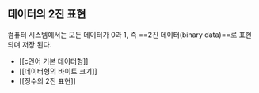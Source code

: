 
## 데이터의 2진 표현 ##
컴퓨터 시스템에서는 모든 데이터가 0과 1, 즉 ==2진 데이터(binary data)==로 표현되며 저장 된다.


- [[c언어 기본 데이터형]]
- [[데이터형의 바이트 크기]]
- [[정수의 2진 표현]]
